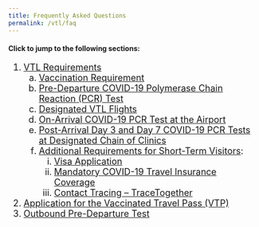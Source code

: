 ```yaml
---
title: Frequently Asked Questions
permalink: /vtl/faq
---
```

#### Click to jump to the following sections:
<ol style="margin-top:0px; margin-bottom:0px; font-size:18px; list-style-type:decimal;">
<li style="margin-top:0px; margin-bottom:0px; font-size:18px;"><a href="">VTL Requirements</a></li>
<ol style="margin-top:0px; margin-bottom:0px; font-size:18px; list-style-type:lower-latin;">
<li style="margin-top:0px; margin-bottom:0px; font-size:18px;"><a href="">Vaccination Requirement</a></li>
<li style="margin-top:0px; margin-bottom:0px; font-size:18px;"><a href="">Pre-Departure COVID-19 Polymerase Chain Reaction (PCR) Test</a></li>
<li style="margin-top:0px; margin-bottom:0px; font-size:18px;"><a href="">Designated VTL Flights</a></li>
<li style="margin-top:0px; margin-bottom:0px; font-size:18px;"><a href="">On-Arrival COVID-19 PCR Test at the Airport</a></li>
<li style="margin-top:0px; margin-bottom:0px; font-size:18px;"><a href="">Post-Arrival Day 3 and Day 7 COVID-19 PCR Tests at Designated Chain of Clinics</a></li>
<li style="margin-top:0px; margin-bottom:0px; font-size:18px;"><a href="">Additional Requirements for Short-Term Visitors</a>:
<ol style="margin-top:0px; margin-bottom:0px; font-size:18px; list-style-type:lower-roman;">
<li style="margin-top:0px; margin-bottom:0px; font-size:18px;"><a href="">Visa Application</a></li>
<li style="margin-top:0px; margin-bottom:0px; font-size:18px;"><a href="">Mandatory COVID-19 Travel Insurance Coverage</a></li>
<li style="margin-top:0px; margin-bottom:0px; font-size:18px;"><a href="">Contact Tracing – TraceTogether</a></li>
</ol>
</li>
</ol>
<li style="margin-top:0px; margin-bottom:0px; font-size:18px;"><a href="">Application for the Vaccinated Travel Pass (VTP)</a></li> 
<li style="margin-top:0px; margin-bottom:0px; font-size:18px;"><a href="">Outbound Pre-Departure Test</a></li>
</ol>
